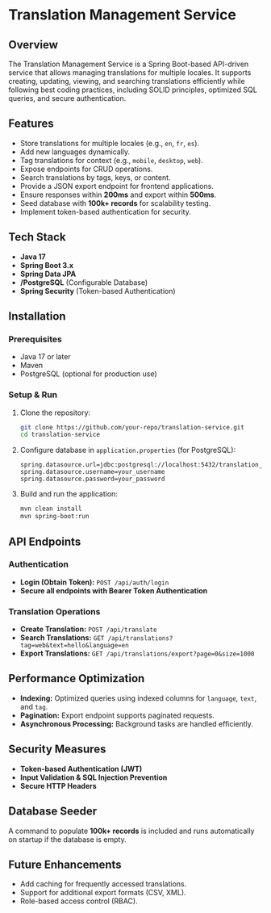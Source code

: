 # Translation Management Service

## Overview
The Translation Management Service is a Spring Boot-based API-driven service that allows managing translations for multiple locales. It supports creating, updating, viewing, and searching translations efficiently while following best coding practices, including SOLID principles, optimized SQL queries, and secure authentication.

## Features
- Store translations for multiple locales (e.g., `en`, `fr`, `es`).
- Add new languages dynamically.
- Tag translations for context (e.g., `mobile`, `desktop`, `web`).
- Expose endpoints for CRUD operations.
- Search translations by tags, keys, or content.
- Provide a JSON export endpoint for frontend applications.
- Ensure responses within **200ms** and export within **500ms**.
- Seed database with **100k+ records** for scalability testing.
- Implement token-based authentication for security.

## Tech Stack
- **Java 17**
- **Spring Boot 3.x**
- **Spring Data JPA**
- **/PostgreSQL** (Configurable Database)
- **Spring Security** (Token-based Authentication)

## Installation
### Prerequisites
- Java 17 or later
- Maven
- PostgreSQL (optional for production use)

### Setup & Run
1. Clone the repository:
   ```sh
   git clone https://github.com/your-repo/translation-service.git
   cd translation-service
   ```
2. Configure database in `application.properties` (for PostgreSQL):
   ```properties
   spring.datasource.url=jdbc:postgresql://localhost:5432/translation_db
   spring.datasource.username=your_username
   spring.datasource.password=your_password
   ```
3. Build and run the application:
   ```sh
   mvn clean install
   mvn spring-boot:run
   ```

## API Endpoints
### Authentication
- **Login (Obtain Token):** `POST /api/auth/login`
- **Secure all endpoints with Bearer Token Authentication**

### Translation Operations
- **Create Translation:** `POST /api/translate`
- **Search Translations:** `GET /api/translations?tag=web&text=hello&language=en`
- **Export Translations:** `GET /api/translations/export?page=0&size=1000`

## Performance Optimization
- **Indexing:** Optimized queries using indexed columns for `language`, `text`, and `tag`.
- **Pagination:** Export endpoint supports paginated requests.
- **Asynchronous Processing:** Background tasks are handled efficiently.

## Security Measures
- **Token-based Authentication (JWT)**
- **Input Validation & SQL Injection Prevention**
- **Secure HTTP Headers**

## Database Seeder
A command to populate **100k+ records** is included and runs automatically on startup if the database is empty.

## Future Enhancements
- Add caching for frequently accessed translations.
- Support for additional export formats (CSV, XML).
- Role-based access control (RBAC).

